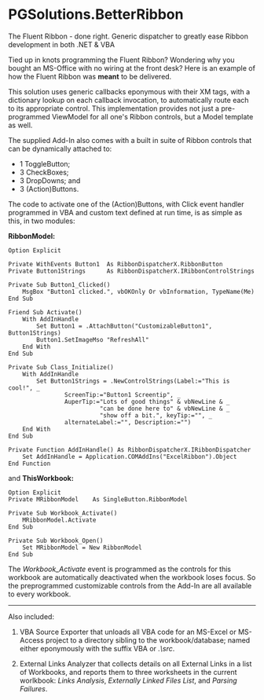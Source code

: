 # PGSolutions.BetterRibbon
The Fluent Ribbon - done right. Generic dispatcher to greatly ease Ribbon development in both .NET &amp; VBA

Tied up in knots programming the Fluent Ribbon? Wondering why you bought an MS-Office with no wiring at the front desk? Here is
an example of how the Fluent Ribbon was **meant** to be delivered.

This solution uses generic callbacks eponymous with their XM tags, with a dictionary lookup on each callback invocation, to
automatically route each to its appropriate control. This implementation provides not just a pre-programmed ViewModel for all one's
Ribbon controls, but a Model template as well. 

The supplied Add-In also comes with a built in suite of Ribbon controls that can be dynamically attached to:
- 1 ToggleButton;
- 3 CheckBoxes;
- 3 DropDowns; and
- 3 (Action)Buttons.

The code to activate one of the (Action)Buttons, with Click event handler programmed in VBA and custom text defined at
run time, is as simple as this, in two modules:

**RibbonModel:**

    Option Explicit

    Private WithEvents Button1  As RibbonDispatcherX.RibbonButton
    Private Button1Strings      As RibbonDispatcherX.IRibbonControlStrings

    Private Sub Button1_Clicked()
        MsgBox "Button1 clicked.", vbOKOnly Or vbInformation, TypeName(Me)
    End Sub

    Friend Sub Activate()
        With AddInHandle
            Set Button1 = .AttachButton("CustomizableButton1", Button1Strings)
            Button1.SetImageMso "RefreshAll"
        End With
    End Sub

    Private Sub Class_Initialize()
        With AddInHandle
            Set Button1Strings = .NewControlStrings(Label:="This is cool!", _
                    ScreenTip:="Button1 Screentip", _
                    AuperTip:="Lots of good things" & vbNewLine & _
                              "can be done here to" & vbNewLine & _
                              "show off a bit.", keyTip:="", _
                    alternateLabel:="", Description:="")
        End With
    End Sub

    Private Function AddInHandle() As RibbonDispatcherX.IRibbonDispatcher
        Set AddInHandle = Application.COMAddIns("ExcelRibbon").Object
    End Function
    
and **ThisWorkbook:**

    Option Explicit
    Private MRibbonModel    As SingleButton.RibbonModel

    Private Sub Workbook_Activate()
        MRibbonModel.Activate
    End Sub

    Private Sub Workbook_Open()
        Set MRibbonModel = New RibbonModel
    End Sub

The *Workbook_Activate* event is programmed as the controls for this workbook are automatically deactivated when the workbook loses
focus. So the preprogrammed customizable controls from the Add-In are all available to every workbook.

---

Also included:

1. VBA Source Exporter that unloads all VBA code for an MS-Excel or MS-Access project to a directory sibling to the workbook/database;
 named either eponymously with the suffix VBA or *.\src*.

1. External Links Analyzer that collects details on all External Links in a list of Workbooks, and reports them to three worksheets in
the current worlkbook: *Links Analysis*, *Externally Linked Files List*, and *Parsing Failures*.
